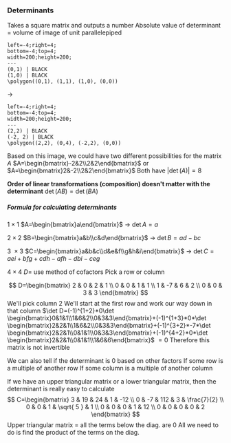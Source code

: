 ### Determinants
Takes a square matrix and outputs a number
Absolute value of determinant = volume of image of unit parallelepiped
```desmos-graph
left=-4;right=4;
bottom=-4;top=4;
width=200;height=200;
---
(0,1) | BLACK
(1,0) | BLACK
\polygon((0,1), (1,1), (1,0), (0,0))
```
->
```desmos-graph
left=-4;right=4;
bottom=-4;top=4;
width=200;height=200;
---
(2,2) | BLACK
(-2, 2) | BLACK
\polygon((2,2), (0,4), (-2,2), (0,0))
```
Based on this image, we could have two different possibilities for the matrix $A$
$A=\begin{bmatrix}-2&2\\2&2\end{bmatrix}$ or $A=\begin{bmatrix}2&-2\\2&2\end{bmatrix}$
Both have $|\det(A)|=8$

**Order of linear transformations (composition) doesn't matter with the determinant**
$\det(AB)=\det(BA)$

##### Formula for calculating determinants
$1\times 1$ $A=\begin{bmatrix}a\end{bmatrix}$ -> $\det A=a$

$2 \times 2$ $B=\begin{bmatrix}a&b\\c&d\end{bmatrix}$ -> $\det B=ad-bc$

$3\ \times 3$ $C=\begin{bmatrix}a&b&c\\d&e&f\\g&h&i\end{bmatrix}$ -> $\det C=aei+bfg+cdh-afh-dbi-ceg$

$4\times 4$ $D=$
use method of cofactors
Pick a row or column

$$
D=\begin{bmatrix}
2 & 0 & 2 & 1 \\
0 & 0 & 1 & 1 \\
1 & -7 & 6 & 2 \\
0 & 0 & 3 & 3
\end{bmatrix}
$$
We'll pick column 2
We'll start at the first row and work our way down in that column
$\det D=(-1)^{1+2}*0\det \begin{bmatrix}0&1&1\\1&6&2\\0&3&3\end{bmatrix}+(-1)^{1+3}*0*\det \begin{bmatrix}2&2&1\\1&6&2\\0&3&3\end{bmatrix}+(-1)^{3+2}*-7*\det \begin{bmatrix}2&2&1\\0&1&1\\0&3&3\end{bmatrix}+(-1)^{4+2}*0*\det \begin{bmatrix}2&2&1\\0&1&1\\1&6&6\end{bmatrix}$
$=0$
Therefore this matrix is not invertible

We can also tell if the determinant is 0 based on other factors
	If some row is a multiple of another row
	If some column is a multiple of another column

If we have an upper triangular matrix or a lower triangular matrix, then the determinant is really easy to calculate
$$
C=\begin{bmatrix}
3 & 19 & 24 & 1 & -12 \\
0 & -7 & 112 & 3 & \frac{7}{2} \\
0 & 0 & 1 & \sqrt{ 5 } & 1 \\
0 & 0 & 0 & 1 & 12 \\
0 & 0 & 0 & 0 & 2
\end{bmatrix}
$$
Upper triangular matrix = all the terms below the diag. are 0
All we need to do is find the product of the terms on the diag.
